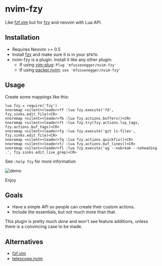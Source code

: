# nvim-fzy

Like [fzf.vim][1] but for [fzy][2] and neovim with Lua API.


## Installation

- Requires Neovim >= 0.5
- Install [fzy][2] and make sure it is in your `$PATH`.
- nvim-fzy is a plugin. Install it like any other plugin:
  - If using [vim-plug][5]: `Plug 'mfussenegger/nvim-fzy'`
  - If using [packer.nvim][6]: `use 'mfussenegger/nvim-fzy'`


## Usage

Create some mappings like this:

```vimL
lua fzy = require('fzy')
nnoremap <silent><leader>ff :lua fzy.execute('fd', fzy.sinks.edit_file)<CR>
nnoremap <silent><leader>fb :lua fzy.actions.buffers()<CR>
nnoremap <silent><leader>ft :lua fzy.try(fzy.actions.lsp_tags, fzy.actions.buf_tags)<CR>
nnoremap <silent><leader>fg :lua fzy.execute('git ls-files', fzy.sinks.edit_file)<CR>
nnoremap <silent><leader>fq :lua fzy.actions.quickfix()<CR>
nnoremap <silent><leader>f/ :lua fzy.actions.buf_lines()<CR>
nnoremap <silent><leader>fl :lua fzy.execute('ag --nobreak --noheading .', fzy.sinks.edit_live_grep)<CR>
```


See `:help fzy` for more information

![demo](demo/demo.gif)

Enjoy


## Goals

- Have a simple API so people can create their custom actions.
- Include the essentials, but not much more than that.

This plugin is pretty much *done* and won't see feature additions, unless there
is a convincing case to be made.


## Alternatives

- [fzf.vim][1]
- [telescope.nvim][4]


[1]: https://github.com/junegunn/fzf.vim
[2]: https://github.com/jhawthorn/fzy
[4]: https://github.com/nvim-lua/telescope.nvim
[5]: https://github.com/junegunn/vim-plug
[6]: https://github.com/wbthomason/packer.nvim
